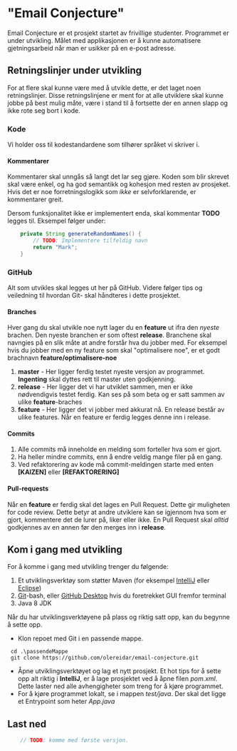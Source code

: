 # "Email Conjecture"
Email Conjecture er et prosjekt startet av frivillige studenter. Programmet er under utvikling.
Målet med applikasjonen er å kunne automatisere gjetningsarbeid når man er usikker på en e-post adresse.


## Retningslinjer under utvikling
For at flere skal kunne være med å utvikle dette, er det laget noen retningslinjer. Disse retningslinjene er ment for at alle utviklere skal kunne jobbe på best mulig måte, være i stand til å fortsette der en annen slapp og ikke rote seg bort i kode.

### Kode
Vi holder oss til kodestandardene som tilhører språket vi skriver i. 

#### Kommentarer
Kommentarer skal unngås så langt det lar seg gjøre. Koden som blir skrevet skal være enkel, og ha god semantikk og kohesjon med resten av prosjeket. Hvis det er noe forretningslogikk som *ikke* er selvforklarende, er kommentarer greit.

Dersom funksjonalitet ikke er implementert enda, skal kommentar **TODO** legges til. Eksempel følger under: 
```java
    private String generateRandomNames() {
        // TODO: Implementere tilfeldig navn
        return "Mark";
    }
```

### GitHub
Alt som utvikles skal legges ut her på GitHub. Videre følger tips og veiledning til hvordan Git- skal håndteres i dette prosjektet.

#### Branches

Hver gang du skal utvikle noe nytt lager du en **feature** ut ifra den *nyeste* brachen. Den nyeste branchen er som oftest **release**.
Branchene skal navngies på en slik måte at andre forstår hva du jobber med. For eksempel hvis du jobber med en ny feature som skal "optimalisere noe", er et godt brachnavn **feature/optimalisere-noe**

1. **master** - Her ligger ferdig testet nyeste versjon av programmet. **Ingenting** skal dyttes rett til master uten godkjenning.
2. **release** - Her ligger det vi har utviklet sammen, men er ikke nødvendigvis testet ferdig. Kan ses på som beta og er satt sammen av ulike **feature**-braches
3. **feature** - Her ligger det vi jobber med akkurat nå. En release består av ulike features. Når en feature er ferdig legges denne inn i release.

#### Commits
1. Alle commits må inneholde en melding som forteller hva som er gjort. 
2. Ha heller mindre commits, enn å endre veldig mange filer på en gang.
3. Ved refaktorering av kode må commit-meldingen starte med enten **[KAIZEN]** eller **[REFAKTORERING]**

#### Pull-requests
Når en **feature** er ferdig skal det lages en Pull Request. Dette gir muligheten for code review. Dette betyr at andre utviklere kan se igjennom hva som er gjort, kommentere det de lurer på, liker eller ikke. 
En Pull Request skal *alltid* godkjennes av en annen før den merges inn i **release**.

## Kom i gang med utvikling
For å komme i gang med utvikling trenger du følgende:
1. Et utviklingsverktøy som støtter Maven (for eksempel [IntelliJ](https://www.jetbrains.com/idea/) eller [Eclipse](https://eclipse.org/))
2. [Git](https://git-scm.com/)-bash, eller [GitHub Desktop](https://desktop.github.com/) hvis du foretrekket GUI fremfor terminal
3. Java 8 JDK

Når du har utviklingsverktøyene på plass og riktig satt opp, kan du begynne å sette opp.
- Klon repoet med Git i en passende mappe. 
```git
 cd .\passendeMappe
 git clone https://github.com/olereidar/email-conjecture.git
``` 
- Åpne utviklingsverktøyet og lag et nytt prosjekt. Et hot tips for å sette opp alt riktig i **IntelliJ**, er å lage prosjektet ved å åpne filen *pom.xml*. Dette laster ned alle avhengigheter som treng for å kjøre programmet. 
- For å kjøre programmet lokalt, se i mappen *test/java*. Der skal det ligge et Entrypoint som heter *App.java*


## Last ned
```java
    // TODO: komme med første versjon.
```
